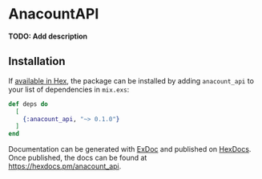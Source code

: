 # AnacountAPI

**TODO: Add description**

## Installation

If [available in Hex](https://hex.pm/docs/publish), the package can be installed
by adding `anacount_api` to your list of dependencies in `mix.exs`:

```elixir
def deps do
  [
    {:anacount_api, "~> 0.1.0"}
  ]
end
```

Documentation can be generated with [ExDoc](https://github.com/elixir-lang/ex_doc)
and published on [HexDocs](https://hexdocs.pm). Once published, the docs can
be found at <https://hexdocs.pm/anacount_api>.
